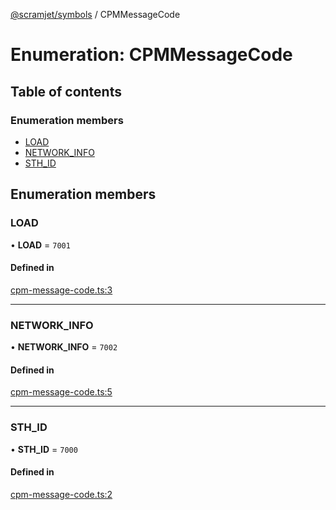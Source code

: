 [@scramjet/symbols](../README.md) / CPMMessageCode

# Enumeration: CPMMessageCode

## Table of contents

### Enumeration members

- [LOAD](cpmmessagecode.md#load)
- [NETWORK\_INFO](cpmmessagecode.md#network_info)
- [STH\_ID](cpmmessagecode.md#sth_id)

## Enumeration members

### LOAD

• **LOAD** = `7001`

#### Defined in

[cpm-message-code.ts:3](https://github.com/scramjet-cloud-platform/scramjet-csi-dev/blob/d294535a/packages/symbols/src/cpm-message-code.ts#L3)

___

### NETWORK\_INFO

• **NETWORK\_INFO** = `7002`

#### Defined in

[cpm-message-code.ts:5](https://github.com/scramjet-cloud-platform/scramjet-csi-dev/blob/d294535a/packages/symbols/src/cpm-message-code.ts#L5)

___

### STH\_ID

• **STH\_ID** = `7000`

#### Defined in

[cpm-message-code.ts:2](https://github.com/scramjet-cloud-platform/scramjet-csi-dev/blob/d294535a/packages/symbols/src/cpm-message-code.ts#L2)
